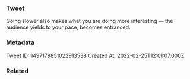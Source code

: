### Tweet
Going slower also makes what you are doing more interesting — the audience yields to your pace, becomes entranced.

### Metadata
Tweet ID: 1497179851022913538
Created At: 2022-02-25T12:01:07.000Z

### Related

